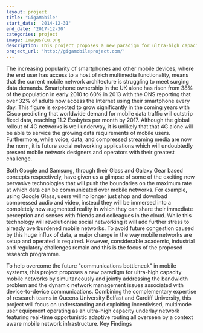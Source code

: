 ```yaml
---
layout: project
title: "GigaMobile"
start_date: '2014-12-31'
end_date: '2017-12-30'
categories: project
image: images/cu.png
description: This project proposes a new paradigm for ultra-high capacity mobile networks by simultaneously and jointly addressing the bandwidth problem and the dynamic network management issues associated with device-to-device communications.
project_url: 'http://gigamobileproject.com/'
---
```


The increasing popularity of smartphones and other mobile devices, where the end user has access to a host of rich multimedia functionality, means that the current mobile network architecture is struggling to meet surging data demands. Smartphone ownership in the UK alone has risen from 38% of the population in early 2010 to 60% in 2013 with the ONS reporting that over 32% of adults now access the Internet using their smartphone every day. This figure is expected to grow significantly in the coming years with Cisco predicting that worldwide demand for mobile data traffic will outstrip fixed data, reaching 11.2 Exabytes per month by 2017. Although the global rollout of 4G networks is well underway, it is unlikely that that 4G alone will be able to service the growing data requirements of mobile users. Furthermore, while voice, data, and compressed streaming media are now the norm, it is future social networking applications which will undoubtedly present mobile network designers and operators with their greatest challenge. 

Both Google and Samsung, through their Glass and Galaxy Gear based concepts respectively, have given us a glimpse of some of the exciting new pervasive technologies that will push the boundaries on the maximum rate at which data can be communicated over mobile networks. For example, using Google Glass, users will no longer just shop and download compressed audio and video, instead they will be immersed into a completely new augmented reality in which they can share their immediate perception and senses with friends and colleagues in the cloud. While this technology will revolutionise social networking it will add further stress to already overburdened mobile networks. To avoid future congestion caused by this huge influx of data, a major change in the way mobile networks are setup and operated is required. However, considerable academic, industrial and regulatory challenges remain and this is the focus of the proposed research programme.

To help overcome the future "communications bottleneck" in mobile systems, this project proposes a new paradigm for ultra-high capacity mobile networks by simultaneously and jointly addressing the bandwidth problem and the dynamic network management issues associated with device-to-device communications. Combining the complementary expertise of research teams in Queens University Belfast and Cardiff University, this project will focus on understanding and exploiting incentivised, multimode user equipment operating as an ultra-high capacity underlay network featuring real-time opportunistic adaptive routing all overseen by a context aware mobile network infrastructure.
Key Findings